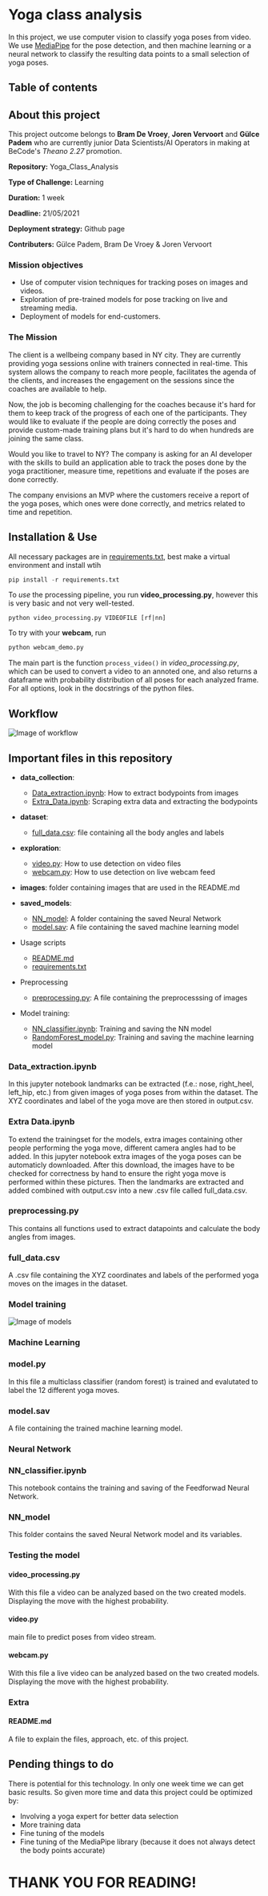# Yoga class analysis

In this project, we use computer vision to classify yoga poses from video. We use [MediaPipe]() for the pose detection, and then machine learning or a neural network to classify the resulting data points to a small selection of yoga poses.

## Table of contents

## About this project
This project outcome belongs to **Bram De Vroey**, **Joren Vervoort** and **Gülce Padem** who are currently junior Data Scientists/AI Operators in making at BeCode's _Theano 2.27_ promotion.

**Repository:** Yoga_Class_Analysis

**Type of Challenge:** Learning

**Duration:** 1 week

**Deadline:** 21/05/2021

**Deployment strategy:** Github page

**Contributers:** Gülce Padem, Bram De Vroey & Joren Vervoort

### Mission objectives

- Use of computer vision techniques for tracking poses on images and videos.
- Exploration of pre-trained models for pose tracking on live and streaming media.
- Deployment of models for end-customers.

### The Mission

The client is a wellbeing company based in NY city. They are currently providing yoga sessions online with trainers connected in real-time. This system allows the company to reach more people, facilitates the agenda of the clients, and increases the engagement on the sessions since the coaches are available to help.

Now, the job is becoming challenging for the coaches because it's hard for them to keep track of the progress of each one of the participants. They would like to evaluate if the people are doing correctly the poses and provide custom-made training plans but it's hard to do when hundreds are joining the same class.

Would you like to travel to NY? The company is asking for an AI developer with the skills to build an application able to track the poses done by the yoga practitioner, measure time, repetitions and evaluate if the poses are done correctly.

The company envisions an MVP where the customers receive a report of the yoga poses, which ones were done correctly, and metrics related to time and repetition. 



## Installation & Use

All necessary packages are in [requirements.txt](requirements.txt), best make a virtual environment and install wtih 
```python 
pip install -r requirements.txt
```

To *use* the processing pipeline, you run **video_processing.py**, however this is very basic and not very well-tested.

```
python video_processing.py VIDEOFILE [rf|nn]
```

To try with your **webcam**, run 
```python 
python webcam_demo.py

```

The main part is the function `process_video()` in _video_processing.py_, which can be used to convert a video to an annoted one, and also returns a dataframe with probability distribution of all poses for each analyzed frame. For all options, look in the docstrings of the python files.

## Workflow

![Image of workflow](images/workflow.png)

## Important files in this repository
- **data_collection**:
    - [Data_extraction.ipynb](data_collection/Data_extraction.ipynb): How to extract bodypoints from images
    - [Extra_Data.ipynb](data_collection/Extra_Data.ipynb): Scraping extra data and extracting the bodypoints

- **dataset**:
    - [full_data.csv](dataset/full_data.csv): file containing all the body angles and labels

- **exploration**:
    - [video.py](exploration/video.py): How to use detection on video files
    - [webcam.py](exploration/webcam.py): How to use detection on live webcam feed

- **images**: folder containing images that are used in the README.md

- **saved_models**:
    - [NN_model](saved_models/NN_model): A folder containing the saved Neural Network
    - [model.sav](saved_models/model.sav): A file containing the saved machine learning model
    
- Usage scripts 
    - [README.md](README.md)
    - [requirements.txt](requirements.txt)
- Preprocessing
    - [preprocessing.py](preprocessing.py): A file containing the preprocesssing of images
- Model training:
    - [NN_classifier.ipynb](NN_classifier.ipynb): Training and saving the NN model
    - [RandomForest_model.py](RandomForest_model.py): Training and saving the machine learning model


### Data_extraction.ipynb
In this jupyter notebook landmarks can be extracted (f.e.: nose, right_heel, left_hip, etc.) from given images of yoga poses from within the dataset. The XYZ coordinates and label of the yoga move are then stored in output.csv.

### Extra Data.ipynb
To extend the trainingset for the models, extra images containing other people performing the yoga move, different camera angles had to be added. In this jupyter notebook extra images of the yoga poses can be automaticly downloaded. After this download, the images have to be checked for correctness by hand to ensure the right yoga move is performed within these pictures. Then the landmarks are extracted and added combined with output.csv into a new .csv file called full_data.csv.

### preprocessing.py
This contains all functions used to extract datapoints and calculate the body angles from images.

### full_data.csv
A .csv file containing the XYZ coordinates and labels of the performed yoga moves on the images in the dataset. 

### Model training

![Image of models](images/models.png)

### Machine Learning
### model.py
In this file a multiclass classifier (random forest) is trained and evalutated to label the 12 different yoga moves. 

### model.sav
A file containing the trained machine learning model.

### Neural Network
### NN_classifier.ipynb
This notebook contains the training and saving of the Feedforwad Neural Network.

### NN_model
This folder contains the saved Neural Network model and its variables.

### Testing the model

#### video_processing.py
With this file a video can be analyzed based on the two created models. Displaying the move with the highest probability.

#### video.py
main file to predict poses from video stream.

#### webcam.py
With this file a live video can be analyzed based on the two created models. Displaying the move with the highest probability.

### Extra


#### README.md
A file to explain the files, approach, etc. of this project.




## Pending things to do

There is potential for this technology. In only one week time we can get basic results. So given more time and data this project could be optimized by:
- Involving a yoga expert for better data selection
- More training data
- Fine tuning of the models
- Fine tuning of the MediaPipe library (because it does not always detect the body points accurate)



# THANK YOU FOR READING!

